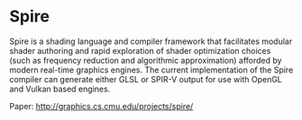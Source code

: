 # Spire
Spire is a shading language and compiler framework that facilitates modular shader authoring and rapid exploration of shader optimization choices (such as frequency reduction and algorithmic approximation) afforded by modern real-time graphics engines. The current implementation of the Spire compiler can generate either GLSL or SPIR-V output for use with OpenGL and Vulkan based engines.

Paper: http://graphics.cs.cmu.edu/projects/spire/
